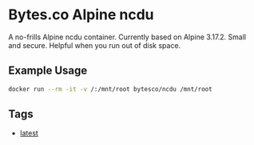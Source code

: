 # Bytes.co Alpine ncdu

A no-frills Alpine ncdu container. Currently based on Alpine 3.17.2. Small and secure. Helpful when you run out of disk space.

## Example Usage
```bash
docker run --rm -it -v /:/mnt/root bytesco/ncdu /mnt/root
```

## Tags
- [latest](https://github.com/BytesCo/docker-ncdu/blob/main/Dockerfile)
